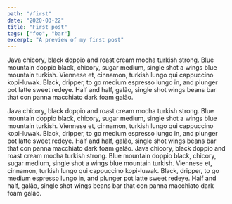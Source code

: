 ```yaml
---
path: "/first"
date: "2020-03-22"
title: "First post"
tags: ["foo", "bar"]
excerpt: "A preview of my first post"
---
```


Java chicory, black doppio and roast cream mocha turkish strong. Blue mountain doppio black, chicory, sugar medium, single shot a wings blue mountain turkish. Viennese et, cinnamon, turkish lungo qui cappuccino kopi-luwak. Black, dripper, to go medium espresso lungo in, and plunger pot latte sweet redeye. Half and half, galão, single shot wings beans bar that con panna macchiato dark foam galão.

Java chicory, black doppio and roast cream mocha turkish strong. Blue mountain doppio black, chicory, sugar medium, single shot a wings blue mountain turkish. Viennese et, cinnamon, turkish lungo qui cappuccino kopi-luwak. Black, dripper, to go medium espresso lungo in, and plunger pot latte sweet redeye. Half and half, galão, single shot wings beans bar that con panna macchiato dark foam galão. Java chicory, black doppio and roast cream mocha turkish strong. Blue mountain doppio black, chicory, sugar medium, single shot a wings blue mountain turkish. Viennese et, cinnamon, turkish lungo qui cappuccino kopi-luwak. Black, dripper, to go medium espresso lungo in, and plunger pot latte sweet redeye. Half and half, galão, single shot wings beans bar that con panna macchiato dark foam galão.
